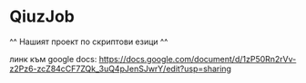 # QiuzJob
^^ Нашият проект по скриптови езици ^^

линк към google docs:
https://docs.google.com/document/d/1zP50Rn2rVv-z2Pz6-zcZ84cCF7ZQk_3uQ4pJenSJwrY/edit?usp=sharing

